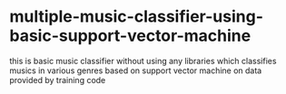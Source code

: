 # multiple-music-classifier-using-basic-support-vector-machine
this is basic music classifier without using any libraries which classifies musics in various genres based on support vector machine on data provided by training code
